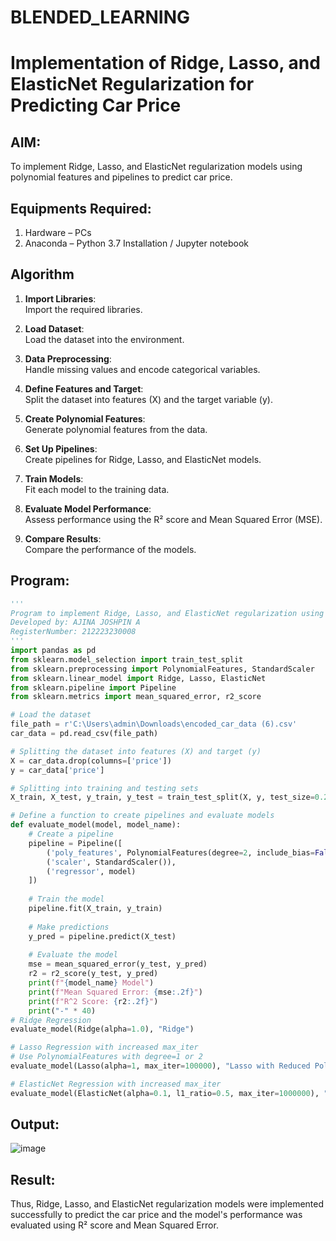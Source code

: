 # BLENDED_LEARNING
# Implementation of Ridge, Lasso, and ElasticNet Regularization for Predicting Car Price

## AIM:
To implement Ridge, Lasso, and ElasticNet regularization models using polynomial features and pipelines to predict car price.

## Equipments Required:
1. Hardware – PCs
2. Anaconda – Python 3.7 Installation / Jupyter notebook

## Algorithm
1. **Import Libraries**:  
   Import the required libraries.

2. **Load Dataset**:  
   Load the dataset into the environment.

3. **Data Preprocessing**:  
   Handle missing values and encode categorical variables.

4. **Define Features and Target**:  
   Split the dataset into features (X) and the target variable (y).

5. **Create Polynomial Features**:  
   Generate polynomial features from the data.

6. **Set Up Pipelines**:  
   Create pipelines for Ridge, Lasso, and ElasticNet models.

7. **Train Models**:  
   Fit each model to the training data.

8. **Evaluate Model Performance**:  
   Assess performance using the R² score and Mean Squared Error (MSE).

9. **Compare Results**:  
   Compare the performance of the models.

## Program:
```python
'''
Program to implement Ridge, Lasso, and ElasticNet regularization using pipelines.
Developed by: AJINA JOSHPIN A
RegisterNumber: 212223230008
'''
import pandas as pd
from sklearn.model_selection import train_test_split
from sklearn.preprocessing import PolynomialFeatures, StandardScaler
from sklearn.linear_model import Ridge, Lasso, ElasticNet
from sklearn.pipeline import Pipeline
from sklearn.metrics import mean_squared_error, r2_score

# Load the dataset
file_path = r'C:\Users\admin\Downloads\encoded_car_data (6).csv'
car_data = pd.read_csv(file_path)

# Splitting the dataset into features (X) and target (y)
X = car_data.drop(columns=['price'])
y = car_data['price']

# Splitting into training and testing sets
X_train, X_test, y_train, y_test = train_test_split(X, y, test_size=0.2, random_state=42)

# Define a function to create pipelines and evaluate models
def evaluate_model(model, model_name):
    # Create a pipeline
    pipeline = Pipeline([
        ('poly_features', PolynomialFeatures(degree=2, include_bias=False)),
        ('scaler', StandardScaler()),
        ('regressor', model)
    ])
    
    # Train the model
    pipeline.fit(X_train, y_train)
    
    # Make predictions
    y_pred = pipeline.predict(X_test)
    
    # Evaluate the model
    mse = mean_squared_error(y_test, y_pred)
    r2 = r2_score(y_test, y_pred)
    print(f"{model_name} Model")
    print(f"Mean Squared Error: {mse:.2f}")
    print(f"R^2 Score: {r2:.2f}")
    print("-" * 40)
# Ridge Regression
evaluate_model(Ridge(alpha=1.0), "Ridge")

# Lasso Regression with increased max_iter
# Use PolynomialFeatures with degree=1 or 2
evaluate_model(Lasso(alpha=1, max_iter=100000), "Lasso with Reduced Polynomial Degree")

# ElasticNet Regression with increased max_iter
evaluate_model(ElasticNet(alpha=0.1, l1_ratio=0.5, max_iter=1000000), "ElasticNet")


```

## Output:

![image](https://github.com/user-attachments/assets/8a1ff4d8-a8f6-41ba-a936-ed37218c9bf4)



## Result:
Thus, Ridge, Lasso, and ElasticNet regularization models were implemented successfully to predict the car price and the model's performance was evaluated using R² score and Mean Squared Error.
